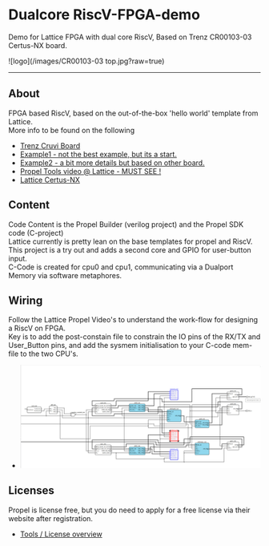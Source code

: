 # Dualcore RiscV-FPGA-demo
Demo for Lattice FPGA with dual core RiscV, Based on Trenz CR00103-03 Certus-NX board.<br>

![logo](/images/CR00103-03 top.jpg?raw=true)

____

## About
FPGA based RiscV, based on the out-of-the-box 'hello world' template from Lattice.<br>
More info to be found on the following<br>

+ [Trenz Cruvi Board](https://wiki.trenz-electronic.de/display/PD/CR00103+Resources)
+ [Example1 - not the best example, but its a start.](https://antti-brain.blogspot.com/2022/04/lattice-propel-easy-way.html)
+ [Example2 - a bit more details but based on other board.](https://www.adiuvoengineering.com/post/lattice-propel-risc-v-part-one-hardware)
+ [Propel Tools video @ Lattice - MUST SEE !](https://www.latticesemi.com/Products/DesignSoftwareAndIP/FPGAandLDS/LatticePropel/Propel-Design-Environment-Video-Training-Series)
+ [Lattice Certus-NX](https://www.latticesemi.com/products/fpgaandcpld/certus-nx)

## Content
Code Content is the Propel Builder (verilog project) and the Propel SDK code (C-project)<br>
Lattice currently is pretty lean on the base templates for propel and RiscV. This project is a try out and adds a second core and GPIO for user-button input.<br>
C-Code is created for cpu0 and cpu1, communicating via a Dualport Memory via software metaphores.

## Wiring
Follow the Lattice Propel Video's to understand the work-flow for designing a RiscV on FPGA.<br>
Key is to add the post-constain file to constrain the IO pins of the RX/TX and User_Button pins, and add the sysmem initialisation to your C-code mem-file to the two CPU's.<br>

+ ![logo](/images/Propel_Schematic2.jpg?raw=true)
  <br>


## Licenses
Propel is license free, but you do need to apply for a free license via their website after registration.
+ [Tools / License overview](https://www.latticesemi.com/Support/Licensing)
